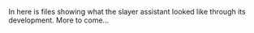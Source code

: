 In here is files showing what the slayer assistant looked like through its development. More to come...
